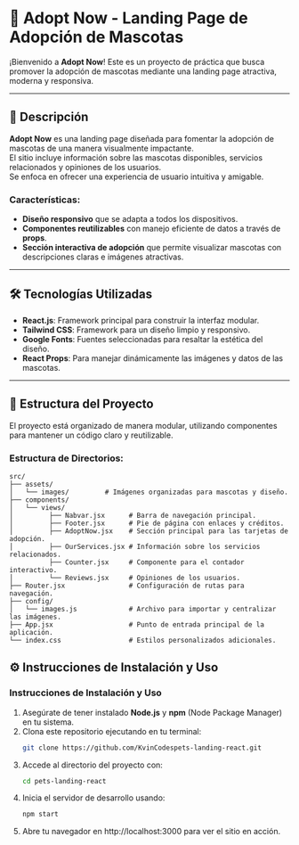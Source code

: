 # 🐾 Adopt Now - Landing Page de Adopción de Mascotas

¡Bienvenido a **Adopt Now**! Este es un proyecto de práctica que busca promover la adopción de mascotas mediante una landing page atractiva, moderna y responsiva.

---

## 🚀 Descripción

**Adopt Now** es una landing page diseñada para fomentar la adopción de mascotas de una manera visualmente impactante.  
El sitio incluye información sobre las mascotas disponibles, servicios relacionados y opiniones de los usuarios.  
Se enfoca en ofrecer una experiencia de usuario intuitiva y amigable.

### Características:
- **Diseño responsivo** que se adapta a todos los dispositivos.
- **Componentes reutilizables** con manejo eficiente de datos a través de **props**.
- **Sección interactiva de adopción** que permite visualizar mascotas con descripciones claras e imágenes atractivas.

---

## 🛠️ Tecnologías Utilizadas

- **React.js**: Framework principal para construir la interfaz modular.
- **Tailwind CSS**: Framework para un diseño limpio y responsivo.
- **Google Fonts**: Fuentes seleccionadas para resaltar la estética del diseño.
- **React Props**: Para manejar dinámicamente las imágenes y datos de las mascotas.

---

## 📂 Estructura del Proyecto

El proyecto está organizado de manera modular, utilizando componentes para mantener un código claro y reutilizable.

### Estructura de Directorios:
```plaintext
src/
├── assets/
│   └── images/         # Imágenes organizadas para mascotas y diseño.
├── components/
│   └── views/
│         ├── Nabvar.jsx      # Barra de navegación principal.
│         ├── Footer.jsx      # Pie de página con enlaces y créditos.
│         ├── AdoptNow.jsx    # Sección principal para las tarjetas de adopción.
│         ├── OurServices.jsx # Información sobre los servicios relacionados.
          ├── Counter.jsx     # Componente para el contador interactivo.
│         └── Reviews.jsx     # Opiniones de los usuarios.
├── Router.jsx                # Configuración de rutas para navegación.
├── config/
│   └── images.js             # Archivo para importar y centralizar las imágenes.
├── App.jsx                   # Punto de entrada principal de la aplicación.
└── index.css                 # Estilos personalizados adicionales.

```
## ⚙️ Instrucciones de Instalación y Uso

### Instrucciones de Instalación y Uso

1. Asegúrate de tener instalado **Node.js** y **npm** (Node Package Manager) en tu sistema. 
2. Clona este repositorio ejecutando en tu terminal: 
   ```bash
   git clone https://github.com/KvinCodespets-landing-react.git
   
3. Accede al directorio del proyecto con:
   ```bash
   cd pets-landing-react
   
4. Inicia el servidor de desarrollo usando:
   ```bash
   npm start

5. Abre tu navegador en http://localhost:3000 para ver el sitio en acción.
